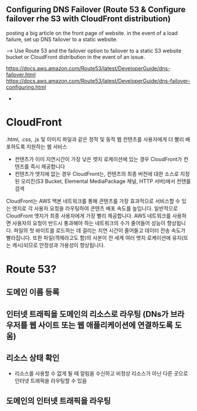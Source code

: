 ## Configuring DNS Failover (Route 53 & Configure failover rhe S3 with CloudFront distribution)

posting a big article on the front page of website.
in the event of a load failure, set up DNS failover to a static website.

--> Use Route 53 and the failover option to failover to a static S3 website bucket or CloudFront distribution in the event of an issue.

https://docs.aws.amazon.com/Route53/latest/DeveloperGuide/dns-failover.html
https://docs.aws.amazon.com/Route53/latest/DeveloperGuide/dns-failover-configuring.html

-
# CloudFront
.html, .css, .js 및 이미지 파일과 같은 정적 및 동적 웹 컨텐츠를 사용자에게 더 빨리 배포하도록 지원하는 웹 서비스

- 컨텐츠가 이미 지연시간이 가장 낮은 엣지 로케이션에 있는 경우 CloudFront가 컨텐츠를 즉시 제공합니다
- 컨텐츠가 엣지에 없는 경우 CloudFront는, 컨텐츠의 최종 버전에 대한 소스로 지정된 오리진(S3 Bucket, Elemental MediaPackage 채널, HTTP 서버)에서 컨텐를 검색

CloudFront는 AWS 백본 네트워크를 통해 콘텐츠를 가장 효과적으로 서비스할 수 있는 엣지로 각 사용자 요청을 라우팅하여 콘텐츠 배포 속도를 높입니다. 
일반적으로 CloudFront 엣지가 최종 사용자에게 가장 빨리 제공합니다. 
AWS 네트워크를 사용하면 사용자의 요청이 반드시 통과해야 하는 네트워크의 수가 줄어들어 성능이 향상됩니다. 
파일의 첫 바이트를 로드하는 데 걸리는 지연 시간이 줄어들고 데이터 전송 속도가 빨라집니다. 또한 파일(객체라고도 함)의 사본이 
전 세계 여러 엣지 로케이션에 유지(또는 캐시)되므로 안정성과 가용성이 향상됩니다.

# Route 53?
## 도메인 이름 등록
## 인터넷 트래픽을 도메인의 리소스로 라우팅 (DNs가 브라우저를 웹 사이트 또는 웹 애플리케이션에 연결하도록 도움)
## 리소스 상태 확인
 - 리소스를 사용할 수 없게 될 때 알림을 수신하고 비정상 리소스가 아닌 다른 곳으로 인터넷 트래픽을 라우팅할 수 있음
## 도메인의 인터넷 트래픽을 라우팅


